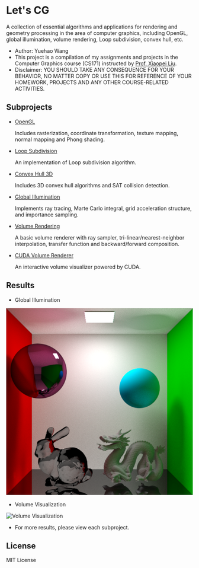 # Let's CG

A collection of essential algorithms and applications for rendering and geometry processing in the area of computer graphics, including OpenGL, global illumination, volume rendering, Loop subdivision, convex hull, etc.

- Author: Yuehao Wang
- This project is a compilation of my assignments and projects in the Computer Graphics course (CS171) instructed by [Prof. Xiaopei Liu](http://faculty.sist.shanghaitech.edu.cn/faculty/liuxp/).
- Disclaimer: YOU SHOULD TAKE ANY CONSEQUENCE FOR YOUR BEHAVIOR, NO MATTER COPY OR USE THIS FOR REFERENCE OF YOUR HOMEWORK, PROJECTS AND ANY OTHER COURSE-RELATED ACTIVITIES.

## Subprojects

- [OpenGL](https://github.com/yuehaowang/OpenGL_grocery)

    Includes rasterization, coordinate transformation, texture mapping, normal mapping and Phong shading.

- [Loop Subdivision](https://github.com/yuehaowang/lets_CG/tree/master/loop_subdivision)

    An implementation of Loop subdivision algorithm.

- [Convex Hull 3D](https://github.com/yuehaowang/convex_hull_3d)

    Includes 3D convex hull algorithms and SAT collision detection.

- [Global Illumination](https://github.com/yuehaowang/global_illumination)

    Implements ray tracing, Marte Carlo integral, grid acceleration structure, and importance sampling.

- [Volume Rendering](https://github.com/yuehaowang/lets_CG/tree/master/volume_rendering)

    A basic volume renderer with ray sampler, tri-linear/nearest-neighbor interpolation, transfer function and backward/forward composition.

- [CUDA Volume Renderer](https://github.com/yuehaowang/volume_renderer)

    An interactive volume visualizer powered by CUDA.

## Results

- Global Illumination

![Global Illumination](https://github.com/yuehaowang/global_illumination/raw/eca8aad7a1993733bf23db32798441ced896976b/README.assets/cbox_spec_trans.png)

- Volume Visualization

![Volume Visualization](https://user-images.githubusercontent.com/6317569/215554608-df1a2dae-67b0-4e2f-9de9-825fa2a7e25e.png)

- For more results, please view each subproject.

## License

MIT License